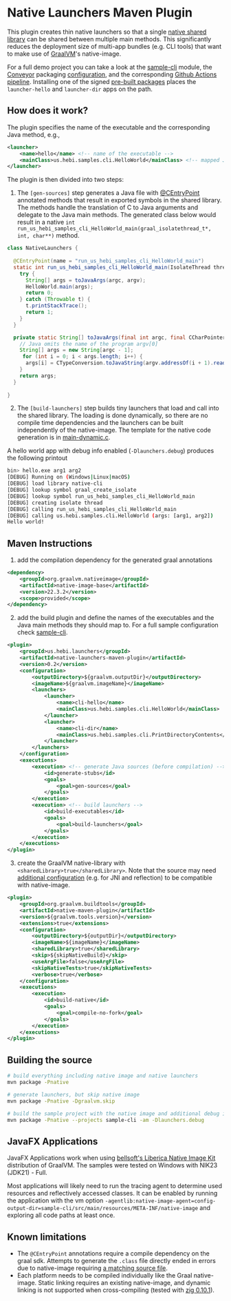 # Native Launchers Maven Plugin

This plugin creates thin native launchers so that a single [native shared library](https://github.com/oracle/graal/blob/release/graal-vm/22.3/docs/reference-manual/native-image/InteropWithNativeCode.md) can be shared between multiple main methods. This significantly reduces the deployment size of multi-app bundles (e.g. CLI tools) that want to make use of [GraalVM](https://www.graalvm.org/)'s native-image.

For a full demo project you can take a look at the [sample-cli](./sample-cli/pom.xml) module, the [Conveyor](https://conveyor.hydraulic.dev/) packaging [configuration](./conveyor.conf), and the corresponding [Github Actions pipeline](.github/workflows/build-demo-images.yml). Installing one of the signed [pre-built packages](https://hebirobotics.github.io/native-launchers-maven-plugin/download.html) places the `launcher-hello` and `launcher-dir` apps on the path. 

## How does it work?

The plugin specifies the name of the executable and the corresponding Java method, e.g.,

```xml
<launcher>
    <name>hello</name> <!-- name of the executable -->
    <mainClass>us.hebi.samples.cli.HelloWorld</mainClass> <!-- mapped Java main method -->
</launcher>
```

The plugin is then divided into two steps:

1. The `[gen-sources]` step generates a Java file with [@CEntryPoint](https://www.graalvm.org/sdk/javadoc/org/graalvm/nativeimage/c/function/CEntryPoint.html) annotated methods that result in exported symbols in the shared library. The methods handle the translation of C to Java arguments and delegate to the Java main methods. The generated class below would result in a native `int run_us_hebi_samples_cli_HelloWorld_main(graal_isolatethread_t*, int, char**)` method.

```Java
class NativeLaunchers {
    
  @CEntryPoint(name = "run_us_hebi_samples_cli_HelloWorld_main")
  static int run_us_hebi_samples_cli_HelloWorld_main(IsolateThread thread, int argc,  CCharPointerPointer argv) {
    try {
      String[] args = toJavaArgs(argc, argv);
      HelloWorld.main(args);
      return 0;
    } catch (Throwable t) {
      t.printStackTrace();
      return 1;
    }
  }

  private static String[] toJavaArgs(final int argc, final CCharPointerPointer argv) {
    // Java omits the name of the program argv[0]
    String[] args = new String[argc - 1];
     for (int i = 0; i < args.length; i++) {
      args[i] = CTypeConversion.toJavaString(argv.addressOf(i + 1).read());
    }
    return args;
  }
  
}
```

2. The `[build-launchers]` step builds tiny launchers that load and call into the shared library. The loading is done dynamically, so there are no compile time dependencies and the launchers can be built independently of the native-image. The template for the native code generation is in [main-dynamic.c](native-launchers-maven-plugin/src/main/resources/us/hebi/launchers/templates/main-dynamic.c).

A hello world app with debug info enabled (`-Dlaunchers.debug`) produces the following printout

```bash
bin> hello.exe arg1 arg2
[DEBUG] Running on (Windows|Linux|macOS)
[DEBUG] load library native-cli
[DEBUG] lookup symbol graal_create_isolate
[DEBUG] lookup symbol run_us_hebi_samples_cli_HelloWorld_main
[DEBUG] creating isolate thread
[DEBUG] calling run_us_hebi_samples_cli_HelloWorld_main
[DEBUG] calling us.hebi.samples.cli.HelloWorld (args: [arg1, arg2])
Hello world!
```

## Maven Instructions

1. add the compilation dependency for the generated graal annotations
```xml
<dependency>
    <groupId>org.graalvm.nativeimage</groupId>
    <artifactId>native-image-base</artifactId>
    <version>22.3.2</version>
    <scope>provided</scope>
</dependency>
```

2. add the build plugin and define the names of the executables and the Java main methods they should map to. For a full sample configuration check [sample-cli](./sample-cli/pom.xml).

```xml
<plugin>
    <groupId>us.hebi.launchers</groupId>
    <artifactId>native-launchers-maven-plugin</artifactId>
    <version>0.2</version>
    <configuration>
        <outputDirectory>${graalvm.outputDir}</outputDirectory>
        <imageName>${graalvm.imageName}</imageName>
        <launchers>
            <launcher>
                <name>cli-hello</name>
                <mainClass>us.hebi.samples.cli.HelloWorld</mainClass>
            </launcher>
            <launcher>
                <name>cli-dir</name>
                <mainClass>us.hebi.samples.cli.PrintDirectoryContents</mainClass>
            </launcher>
        </launchers>
    </configuration>
    <executions>
        <execution> <!-- generate Java sources (before compilation) -->
            <id>generate-stubs</id>
            <goals>
                <goal>gen-sources</goal>
            </goals>
        </execution>
        <execution> <!-- build launchers -->
            <id>build-executables</id>
            <goals>
                <goal>build-launchers</goal>
            </goals>
        </execution>
    </executions>
</plugin> 
```

3. create the GraalVM native-library with `<sharedLibrary>true</sharedLibrary>`. Note that the source may need [additional configuration](https://www.graalvm.org/22.3/reference-manual/native-image/guides/configure-with-tracing-agent/) (e.g. for JNI and reflection) to be compatible with native-image.

```xml
<plugin>
    <groupId>org.graalvm.buildtools</groupId>
    <artifactId>native-maven-plugin</artifactId>
    <version>${graalvm.tools.version}</version>
    <extensions>true</extensions>
    <configuration>
        <outputDirectory>${outputDir}</outputDirectory>
        <imageName>${imageName}</imageName>
        <sharedLibrary>true</sharedLibrary>
        <skip>${skipNativeBuild}</skip>
        <useArgFile>false</useArgFile>
        <skipNativeTests>true</skipNativeTests>
        <verbose>true</verbose>
    </configuration>
    <executions>
        <execution>
            <id>build-native</id>
            <goals>
                <goal>compile-no-fork</goal>
            </goals>
        </execution>
    </executions>
</plugin>
```

## Building the source

```bash
# build everything including native image and native launchers
mvn package -Pnative

# generate launchers, but skip native image
mvn package -Pnative -Dgraalvm.skip

# build the sample project with the native image and additional debug info
mvn package -Pnative --projects sample-cli -am -Dlaunchers.debug
```

## JavaFX Applications

JavaFX Applications work when using [bellsoft's Liberica Native Image Kit](https://bell-sw.com/liberica-native-image-kit/) distribution of GraalVM. The samples were tested on Windows with NIK23 (JDK21) - Full.

Most applications will likely need to run the tracing agent to determine used resources and reflectively accessed classes. It can be enabled by running the application with the vm option `-agentlib:native-image-agent=config-output-dir=sample-cli/src/main/resources/META-INF/native-image` and exploring all code paths at least once.

## Known limitations
* The `@CEntryPoint` annotations require a compile dependency on the graal sdk. Attempts to generate the `.class` file directly ended in errors due to native-image requiring [a matching source file](https://github.com/graalvm/graal-jvmci-8/blob/master/jvmci/jdk.vm.ci.meta/src/jdk/vm/ci/meta/ResolvedJavaType.java#L315-L318).
* Each platform needs to be compiled individually like the Graal native-image. Static linking requires an existing native-image, and dynamic linking is not supported when cross-compiling (tested with [zig 0.10.1](https://ziglang.org/download/0.10.1/release-notes.html)).
